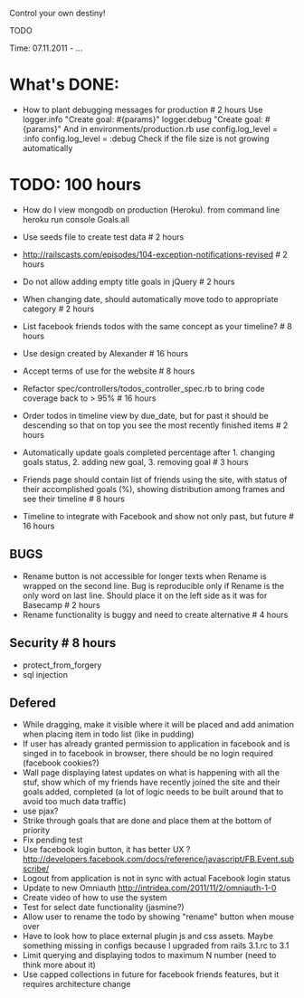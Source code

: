 Control your own destiny!

TODO

Time: 07.11.2011 - ...

# What's DONE: 
* How to plant debugging messages for production # 2 hours
Use 
logger.info "Create goal: #{params}"
logger.debug "Create goal: #{params}"
And in environments/production.rb use
config.log_level = :info
config.log_level = :debug
Check if the file size is not growing automatically

# TODO: 100 hours 

* How do I view mongodb on production (Heroku). 
from command line
heroku run console
Goals.all

* Use seeds file to create test data # 2 hours
* http://railscasts.com/episodes/104-exception-notifications-revised # 2 hours
* Do not allow adding empty title goals in jQuery # 2 hours
* When changing date, should automatically move todo to appropriate category # 2 hours
* List facebook friends todos with the same concept as your timeline? # 8 hours
* Use design created by Alexander # 16 hours
* Accept terms of use for the website # 8 hours
* Refactor spec/controllers/todos_controller_spec.rb to bring code coverage back to > 95% # 16 hours
* Order todos in timeline view by due_date, but for past it should be descending so that on top you see the most recently finished items # 2 hours
* Automatically update goals completed percentage after 1. changing goals status, 2. adding new goal, 3. removing goal # 3 hours
* Friends page should contain list of friends using the site, with status of their accomplished goals (%), showing distribution among frames and see their timeline # 8 hours
* Timeline to integrate with Facebook and show not only past, but future # 16 hours

## BUGS 
* Rename button is not accessible for longer texts when Rename is wrapped on the second line. Bug is reproducible only if Rename is the only word on last line. Should place it on the left side as it was for Basecamp # 2 hours
* Rename functionality is buggy and need to create alternative # 4 hours


## Security # 8 hours
* protect_from_forgery
* sql injection



## Defered
* While dragging, make it visible where it will be placed and add animation when placing item in todo list (like in pudding)
* If user has already granted permission to application in facebook and is singed in to facebook in browser, there should be no login required (facebook cookies?)
* Wall page displaying latest updates on what is happening with all the stuf, show which of my friends have recently joined the site and their goals added, completed (a lot of logic needs to be built around that to avoid too much data traffic)
* use pjax?
* Strike through goals that are done and place them at the bottom of priority
* Fix pending test
* Use facebook login button, it has better UX 
  ? http://developers.facebook.com/docs/reference/javascript/FB.Event.subscribe/
* Logout from application is not in sync with actual Facebook login status
* Update to new Omniauth http://intridea.com/2011/11/2/omniauth-1-0
* Create video of how to use the system
* Test for select date functionality (jasmine?)
* Allow user to rename the todo by showing "rename" button when mouse over
* Have to look how to place external plugin js and css assets. Maybe something missing in configs because I upgraded from rails 3.1.rc to 3.1
* Limit querying and displaying todos to maximum N number (need to think more about it)
* Use capped collections in future for facebook friends features, but it requires architecture change
